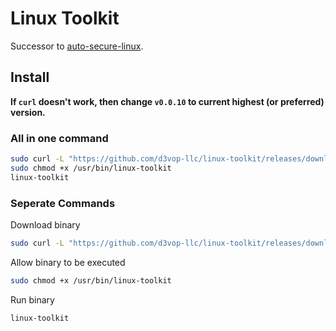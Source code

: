 # Linux Toolkit

Successor to [auto-secure-linux](https://github.com/d3vop-llc/auto-secure-linux).

## Install

**If `curl` doesn't work, then change `v0.0.10` to current highest (or preferred) version.**

### All in one command

```bash
sudo curl -L "https://github.com/d3vop-llc/linux-toolkit/releases/download/v0.0.13/linux-toolkit" -o /usr/bin/linux-toolkit
sudo chmod +x /usr/bin/linux-toolkit
linux-toolkit
```

### Seperate Commands

Download binary

```bash
sudo curl -L "https://github.com/d3vop-llc/linux-toolkit/releases/download/v0.0.13/linux-toolkit" -o /usr/bin/linux-toolkit
```

Allow binary to be executed

```bash
sudo chmod +x /usr/bin/linux-toolkit
```

Run binary

```bash
linux-toolkit
```
